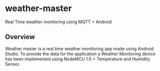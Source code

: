 # weather-master
Real Time weather monitoring using MQTT + Android

## Overview

Weather master is a real time weather monitoring app made using Android Studio. To provide the data for the application a Weather Monitoring device has been implemented using NodeMCU 1.0 + Temperature and Humidity Sensor.
